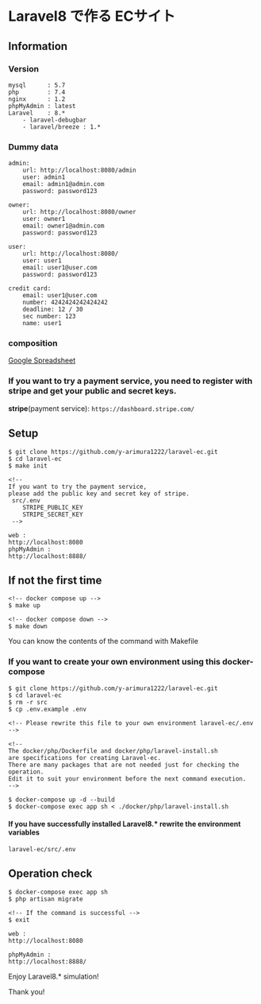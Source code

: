# Laravel8 で作る ECサイト

## Information
### Version
```
mysql      : 5.7
php        : 7.4
nginx      : 1.2
phpMyAdmin : latest
Laravel    : 8.*
    - laravel-debugbar
    - laravel/breeze : 1.*
```
### Dummy data
```angular2html
admin:
    url: http://localhost:8080/admin
    user: admin1
    email: admin1@admin.com
    password: password123

owner:
    url: http://localhost:8080/owner
    user: owner1
    email: owner1@admin.com
    password: password123

user:
    url: http://localhost:8080/
    user: user1
    email: user1@user.com
    password: password123
    
credit card:
    email: user1@user.com
    number: 4242424242424242
    deadline: 12 / 30
    sec number: 123
    name: user1
```

### composition
[Google Spreadsheet](https://docs.google.com/spreadsheets/d/1_U7_D66RUrbEjUXhBgbW1zMhpfZmCmd4r-jybHbrB6M/edit?usp=sharing)

### If you want to try a payment service, you need to register with stripe and get your public and secret keys.
**stripe**(payment service): `https://dashboard.stripe.com/`

## Setup
```angular2html
$ git clone https://github.com/y-arimura1222/laravel-ec.git
$ cd laravel-ec
$ make init

<!--
If you want to try the payment service,
please add the public key and secret key of stripe.
 src/.env
    STRIPE_PUBLIC_KEY
    STRIPE_SECRET_KEY
 -->

web :
http://localhost:8080
phpMyAdmin :
http://localhost:8888/
```

## If not the first time
```angula
<!-- docker compose up -->
$ make up

<!-- docker compose down -->
$ make down
```
You can know the contents of the command with Makefile

### If you want to create your own environment using this docker-compose
```angular2html
$ git clone https://github.com/y-arimura1222/laravel-ec.git
$ cd laravel-ec
$ rm -r src
$ cp .env.example .env

<!-- Please rewrite this file to your own environment laravel-ec/.env -->

<!--
The docker/php/Dockerfile and docker/php/laravel-install.sh
are specifications for creating Laravel-ec.
There are many packages that are not needed just for checking the operation.
Edit it to suit your environment before the next command execution. 
-->

$ docker-compose up -d --build
$ docker-compose exec app sh < ./docker/php/laravel-install.sh
```

#### If you have successfully installed Laravel8.* rewrite the environment variables
`laravel-ec/src/.env`

## Operation check
```angular2html
$ docker-compose exec app sh
$ php artisan migrate

<!-- If the command is successful -->
$ exit

web :
http://localhost:8080

phpMyAdmin :
http://localhost:8888/
```

Enjoy Laravel8.* simulation!

Thank you!
